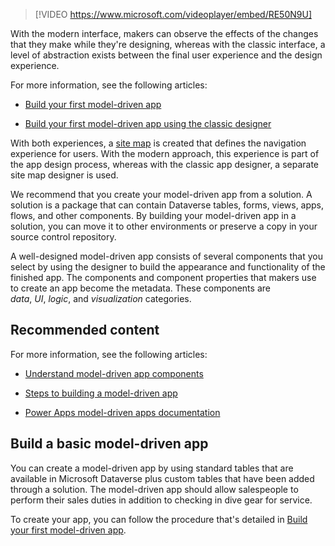 > [!VIDEO https://www.microsoft.com/videoplayer/embed/RE50N9U]

With the modern interface, makers can observe the effects of the changes that they make while they're designing, whereas with the classic interface, a level of abstraction exists between the final user experience and the design experience.

For more information, see the following articles:

- [Build your first model-driven app](/power-apps/maker/model-driven-apps/build-first-model-driven-app/?azure-portal=true)

- [Build your first model-driven app using the classic designer](/power-apps/maker/model-driven-apps/build-first-model-driven-app-classic/?azure-portal=true)

With both experiences, a [site map](/power-apps/maker/model-driven-apps/model-driven-app-glossary?azure-portal=true#site-map) is created that defines the navigation experience for users. With the modern approach, this experience is part of the app design process, whereas with the classic app designer, a separate site map designer is used.

We recommend that you create your model-driven app from a solution. A solution is a package that can contain Dataverse tables, forms, views, apps, flows, and other components. By building your model-driven app in a solution, you can move it to other environments or preserve a copy in your source control repository.

A well-designed model-driven app consists of several components that you select by using the designer to build the appearance and functionality of the finished app. The components and component properties that makers use to create an app become the metadata. These components are *data*, *UI*, *logic*, and *visualization* categories.

## Recommended content

For more information, see the following articles:

- [Understand model-driven app components](/power-apps/maker/model-driven-apps/model-driven-app-components/?azure-portal=true)

- [Steps to building a model-driven app](/power-apps/maker/model-driven-apps/app-building-steps/?azure-portal=true)

- [Power Apps model-driven apps documentation](/power-apps/maker/model-driven-apps/?azure-portal=true)

## Build a basic model-driven app

You can create a model-driven app by using standard tables that are available in Microsoft Dataverse plus custom tables that have been added through a solution. The model-driven app should allow salespeople to perform their sales duties in addition to checking in dive gear for service.

To create your app, you can follow the procedure that's detailed in [Build your first model-driven app](/power-apps/maker/model-driven-apps/build-first-model-driven-app/?azure-portal=true).
